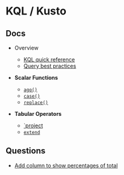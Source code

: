 # KQL / Kusto

## Docs

* Overview
  * [KQL quick reference](https://docs.microsoft.com/en-us/azure/data-explorer/kql-quick-reference)
  * [Query best practices](https://docs.microsoft.com/en-us/azure/data-explorer/kusto/query/best-practices)

* **Scalar Functions**
  * [`ago()`](https://docs.microsoft.com/en-us/azure/data-explorer/kusto/query/agofunction)
  * [`case()`](https://docs.microsoft.com/en-us/azure/data-explorer/kusto/query/casefunction)
  * [`replace()`](https://docs.microsoft.com/en-us/azure/data-explorer/kusto/query/replacefunction)

* **Tabular Operators**
  * [`project](https://docs.microsoft.com/en-us/azure/data-explorer/kusto/query/projectoperator)
  * [`extend`](https://docs.microsoft.com/en-us/azure/data-explorer/kusto/query/extendoperator)

## Questions

* [Add column to show percentages of total](https://stackoverflow.com/q/65514010/1366033)


